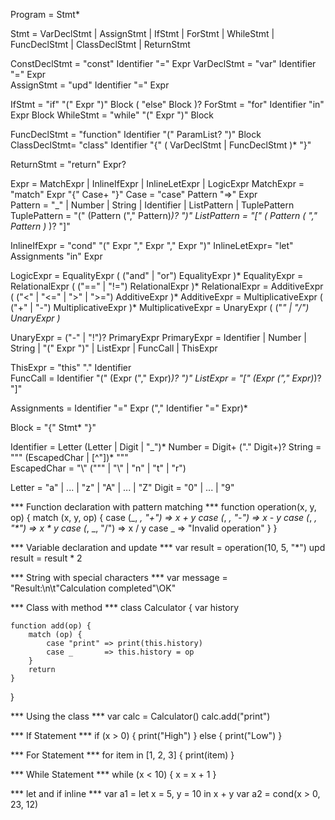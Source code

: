 Program      = Stmt* 

Stmt         = VarDeclStmt 
             | AssignStmt
             | IfStmt
             | ForStmt
             | WhileStmt
             | FuncDeclStmt
             | ClassDeclStmt 
             | ReturnStmt 

ConstDeclStmt  = "const" Identifier "=" Expr
VarDeclStmt  = "var" Identifier "=" Expr  
AssignStmt   = "upd" Identifier "=" Expr

IfStmt       = "if" "(" Expr ")" Block ( "else" Block )? 
ForStmt      = "for" Identifier "in" Expr Block 
WhileStmt    = "while" "(" Expr ")" Block 

FuncDeclStmt = "function" Identifier "(" ParamList? ")" Block 
ClassDeclStmt= "class" Identifier "{" ( VarDeclStmt | FuncDeclStmt )* "}"

ReturnStmt   = "return" Expr?

Expr         = MatchExpr | InlineIfExpr | InlineLetExpr | LogicExpr 
MatchExpr    = "match" Expr "{" Case+ "}" 
Case         = "case" Pattern "=>" Expr  
Pattern      = "_" | Number | String | Identifier | ListPattern | TuplePattern
TuplePattern = "(" (Pattern ("," Pattern)*)? ")"
ListPattern  = "[" ( Pattern ( "," Pattern )* )? "]" 

InlineIfExpr = "cond" "(" Expr "," Expr "," Expr ")" 
InlineLetExpr= "let" Assignments "in" Expr  

LogicExpr    = EqualityExpr ( ("and" | "or") EqualityExpr )* 
EqualityExpr = RelationalExpr ( ("==" | "!=") RelationalExpr )* 
RelationalExpr = AdditiveExpr ( ("<" | "<=" | ">" | ">=") AdditiveExpr )* 
AdditiveExpr = MultiplicativeExpr ( ("+" | "-") MultiplicativeExpr )* 
MultiplicativeExpr = UnaryExpr ( ("*" | "/") UnaryExpr )*

UnaryExpr    = ("-" | "!")? PrimaryExpr 
PrimaryExpr  = Identifier | Number | String | "(" Expr ")" | ListExpr | FuncCall | ThisExpr  

ThisExpr     = "this" "." Identifier   
FuncCall     = Identifier "(" (Expr ("," Expr)*)? ")" 
ListExpr     = "[" (Expr ("," Expr)*)? "]" 

Assignments  = Identifier "=" Expr ("," Identifier "=" Expr)* 

Block        = "{" Stmt* "}" 

Identifier   = Letter (Letter | Digit | "_")* 
Number       = Digit+ ("." Digit+)? 
String       = "\"" (EscapedChar | [^"])* "\""   
EscapedChar  = "\\" ("\"" | "\\" | "n" | "t" | "r") 

Letter       = "a" | ... | "z" | "A" | ... | "Z" 
Digit        = "0" | ... | "9"



*** Function declaration with pattern matching ***
function operation(x, y, op) {
    match (x, y, op) {
        case (_, _, "+") => x + y
        case (_, _, "-") => x - y
        case (_, _, "*") => x * y
        case (_, _, "/") => x / y
        case _           => "Invalid operation"
    }
}

*** Variable declaration and update ***
var result = operation(10, 5, "*")
upd result = result * 2  

*** String with special characters ***
var message = "Result:\n\t\"Calculation completed\"\\OK"

*** Class with method ***
class Calculator {
    var history
    
    function add(op) {
        match (op) {
            case "print" => print(this.history)
            case _       => this.history = op
        }
        return 
    }
}

*** Using the class ***
var calc = Calculator()
calc.add("print")

*** If Statement ***
if (x > 0) {
    print("High")
} else {
    print("Low")
}

*** For Statement ***
for item in [1, 2, 3] {
    print(item)
}

*** While Statement ***
while (x < 10) {
    x = x + 1
}

*** let and if inline ***
var a1 = let x = 5, y = 10 in x + y
var a2 = cond(x > 0, 23, 12)